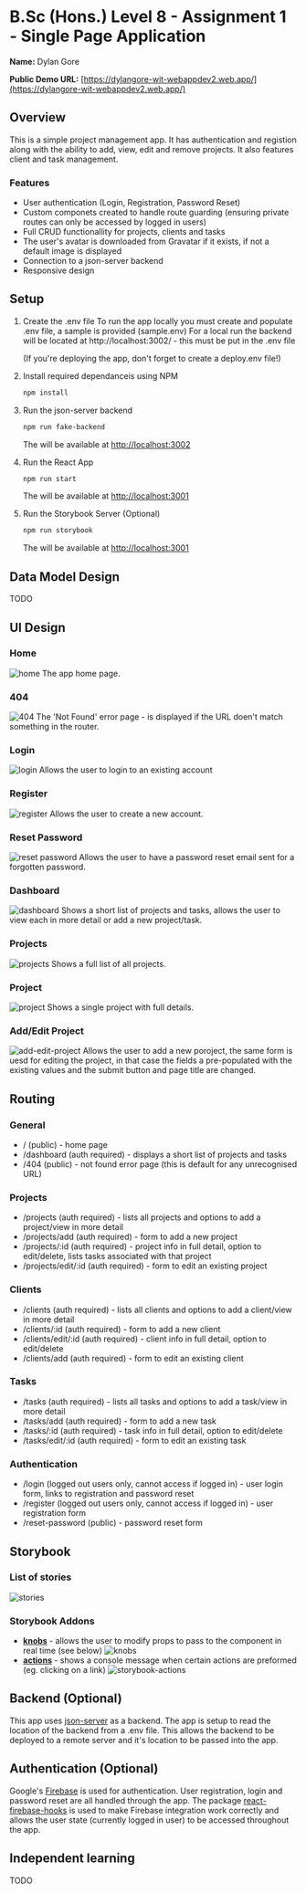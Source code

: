 # B.Sc (Hons.) Level 8 - Assignment 1 - Single Page Application

**Name:** Dylan Gore

**Public Demo URL:** [https://dylangore-wit-webappdev2.web.app/](https://dylangore-wit-webappdev2.web.app/)

## Overview

This is a simple project management app. It has authentication and registion along with the ability to add, view, edit and remove projects. It also features client and task management.

### Features

-   User authentication (Login, Registration, Password Reset)
-   Custom componets created to handle route guarding (ensuring private routes can only be accessed by logged in users)
-   Full CRUD functionallity for projects, clients and tasks
-   The user's avatar is downloaded from Gravatar if it exists, if not a default image is displayed
-   Connection to a json-server backend
-   Responsive design

## Setup

1. Create the .env file
   To run the app locally you must create and populate .env file, a sample is provided (sample.env)
   For a local run the backend will be located at http://localhost:3002/ - this must be put in the .env file

    (If you're deploying the app, don't forget to create a deploy.env file!)

2. Install required dependanceis using NPM

    ```bash
    npm install
    ```

3. Run the json-server backend

    ```bash
    npm run fake-backend
    ```

    The will be available at [http://localhost:3002](http://localhost:3002)

4. Run the React App

    ```bash
    npm run start
    ```

    The will be available at [http://localhost:3001](http://localhost:3001)

5. Run the Storybook Server (Optional)

    ```bash
    npm run storybook
    ```

    The will be available at [http://localhost:3001](http://localhost:3001)

## Data Model Design

TODO

## UI Design

### Home

![home](img/home.png)
The app home page.

### 404

![404](img/404.png)
The 'Not Found' error page - is displayed if the URL doen't match something in the router.

### Login

![login](img/login.png)
Allows the user to login to an existing account

### Register

![register](img/register.png)
Allows the user to create a new account.

### Reset Password

![reset password](img/reset-password.png)
Allows the user to have a password reset email sent for a forgotten password.

### Dashboard

![dashboard](img/dashboard.png)
Shows a short list of projects and tasks, allows the user to view each in more detail or add a new project/task.

### Projects

![projects](img/projects.png)
Shows a full list of all projects.

### Project

![project](img/project.png)
Shows a single project with full details.

### Add/Edit Project

![add-edit-project](img/add-edit-project.png)
Allows the user to add a new poroject, the same form is uesd for editing the project, in that case the fields a pre-populated with the existing values and the submit button and page title are changed.

## Routing

### General

-   / (public) - home page
-   /dashboard (auth required) - displays a short list of projects and tasks
-   /404 (public) - not found error page (this is default for any unrecognised URL)

### Projects

-   /projects (auth required) - lists all projects and options to add a project/view in more detail
-   /projects/add (auth required) - form to add a new project
-   /projects/:id (auth required) - project info in full detail, option to edit/delete, lists tasks associated with that project
-   /projects/edit/:id (auth required) - form to edit an existing project

### Clients

-   /clients (auth required) - lists all clients and options to add a client/view in more detail
-   /clients/:id (auth required) - form to add a new client
-   /clients/edit/:id (auth required) - client info in full detail, option to edit/delete
-   /clients/add (auth required) - form to edit an existing client

### Tasks

-   /tasks (auth required) - lists all tasks and options to add a task/view in more detail
-   /tasks/add (auth required) - form to add a new task
-   /tasks/:id (auth required) - task info in full detail, option to edit/delete
-   /tasks/edit/:id (auth required) - form to edit an existing task

### Authentication

-   /login (logged out users only, cannot access if logged in) - user login form, links to registration and password reset
-   /register (logged out users only, cannot access if logged in) - user registration form
-   /reset-password (public) - password reset form

## Storybook

### List of stories

![stories](img/stories.png)

### Storybook Addons

-   **[knobs](https://www.npmjs.com/package/@storybook/addon-knobs)** - allows the user to modify props to pass to the component in real time (see below)
    ![knobs](img/storybook-knobs.png)
-   **[actions](https://www.npmjs.com/package/@storybook/addon-actions)** - shows a console message when certain actions are preformed (eg. clicking on a link)
    ![storybook-actions](img/storybook-actions.png)

## Backend (Optional)

This app uses [json-server](https://github.com/typicode/json-server) as a backend. The app is setup to read the location of the backend from a .env file. This allows the backend to be deployed to a remote server and it's location to be passed into the app.

## Authentication (Optional)

Google's [Firebase](https://firebase.google.com) is used for authentication. User registration, login and password reset are all handled through the app. The package [react-firebase-hooks](https://github.com/csfrequency/react-firebase-hooks) is used to make Firebase integration work correctly and allows the user state (currently logged in user) to be accessed throughout the app.

## Independent learning

TODO
